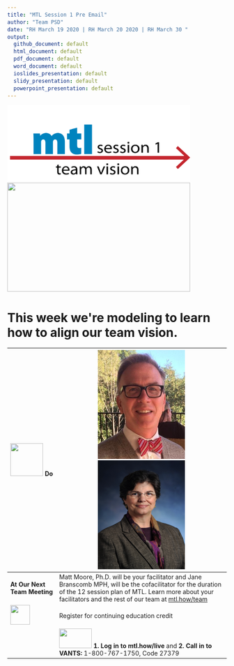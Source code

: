 ```yaml
---
title: "MTL Session 1 Pre Email"
author: "Team PSD"
date: "RH March 19 2020 | RH March 20 2020 | RH March 30 "
output: 
  github_document: default
  html_document: default
  pdf_document: default
  word_document: default
  ioslides_presentation: default
  slidy_presentation: default
  powerpoint_presentation: default
---
```



<!-- MTL Logo, HTML img tag -->
[<img src = "https://github.com/lzim/teampsd/blob/master/resources/title_slides/mtl_s01_teamvision_title.png"
     height = "175" width = "420">](https://github.com/lzim/mtl/blob/master/blue/session01/s01_learner/mtl_session01_see.md)[<img src="https://github.com/lzim/teampsd/blob/rita_2020_03_19_email_template_issue_1176/mtl_facilitate_workgroup/pre_post_emails/thompson_vapor.jpg" height="250" width="420">](https://youtu.be/uaXbTnE8Vts)   


# This week we're modeling to learn how to align our team vision. 


[<img src = "https://raw.githubusercontent.com/lzim/teampsd/hexagon_icons/np_synchronize_778914_003F72.png" height = "75" width = "75">](https://github.com/lzim/mtl/blob/master/session01/s01_learner/mtl_session01_see.md) **Do** | [<img src="https://github.com/lzim/teampsd/blob/master/resources/headshots/moore_headshot.JPG" height= "250" width="200">](https://forio.com/app/va/va-psd-team/teampsd.html) [<img src="https://github.com/lzim/teampsd/blob/master/resources/headshots/branscomb_headshot.JPG" height="250" width="200">](https://forio.com/app/va/va-psd-team/teampsd.html)|
| --- |--- |
|**At Our Next Team Meeting**| Matt Moore, Ph.D. will be your facilitator and Jane Branscomb MPH, will be the cofacilitator for the duration of the 12 session plan of  MTL. Learn more about your facilitators and the rest of our team at [mtl.how/team](https://mtl.how/team)|   
| <img src = "https://github.com/lzim/teampsd/blob/rita_2020_03_19_email_template_issue_1176/mtl_facilitate_workgroup/pre_post_emails/va_tmps_logo_mini.jpg" height = "45" width = "45"> | Register for continuing education credit|
| | [<img src = "https://github.com/lzim/teampsd/blob/master/resources/logos/mtl_how_live_sm.png" height = "45" width = "75">](http://mtl.how/live) **1. Log in to mtl.how/live** and **2. Call in to VANTS:** 1-800-767-1750, Code 27379 |



